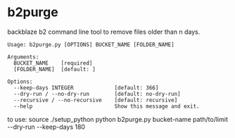 # b2purge
backblaze b2 command line tool to remove files older than n days.

```
Usage: b2purge.py [OPTIONS] BUCKET_NAME [FOLDER_NAME]

Arguments:
  BUCKET_NAME    [required]
  [FOLDER_NAME]  [default: ]

Options:
  --keep-days INTEGER             [default: 366]
  --dry-run / --no-dry-run        [default: no-dry-run]
  --recursive / --no-recursive    [default: recursive]
  --help                          Show this message and exit.
```

to use:
source ./setup_python
python b2purge.py bucket-name path/to/limit --dry-run --keep-days 180